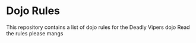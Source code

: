 Dojo Rules
==========

This repository contains a list of dojo rules for the Deadly Vipers dojo
Read the rules please mangs
